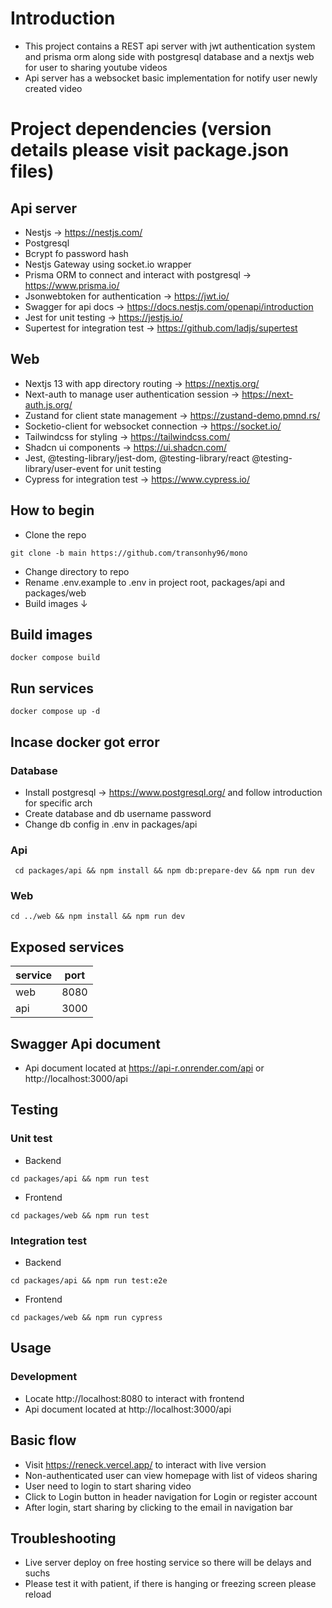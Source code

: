 # Introduction

- This project contains a REST api server with jwt authentication system and
  prisma orm along side with postgresql database and a nextjs web for user to sharing
  youtube videos
- Api server has a websocket basic implementation for notify user newly created
  video

# Project dependencies (version details please visit package.json files)

## Api server

- Nestjs -> https://nestjs.com/
- Postgresql
- Bcrypt fo password hash
- Nestjs Gateway using socket.io wrapper
- Prisma ORM to connect and interact with postgresql -> https://www.prisma.io/
- Jsonwebtoken for authentication -> https://jwt.io/
- Swagger for api docs -> https://docs.nestjs.com/openapi/introduction
- Jest for unit testing -> https://jestjs.io/
- Supertest for integration test -> https://github.com/ladjs/supertest

## Web

- Nextjs 13 with app directory routing -> https://nextjs.org/
- Next-auth to manage user authentication session -> https://next-auth.js.org/
- Zustand for client state management -> https://zustand-demo.pmnd.rs/
- Socketio-client for websocket connection -> https://socket.io/
- Tailwindcss for styling -> https://tailwindcss.com/
- Shadcn ui components -> https://ui.shadcn.com/
- Jest, @testing-library/jest-dom, @testing-library/react
  @testing-library/user-event for unit testing
- Cypress for integration test -> https://www.cypress.io/

## How to begin

- Clone the repo

```shell
git clone -b main https://github.com/transonhy96/mono

```

- Change directory to repo
- Rename .env.example to .env in project root, packages/api and packages/web
- Build images &#8595;

## Build images

```shell
docker compose build
```

## Run services

```shell
docker compose up -d
```

## Incase docker got error

### Database

- Install postgresql -> https://www.postgresql.org/ and follow introduction for specific arch
- Create database and db username password
- Change db config in .env in packages/api

### Api

```shell
 cd packages/api && npm install && npm db:prepare-dev && npm run dev
```

### Web

```shell
cd ../web && npm install && npm run dev

```

## Exposed services

| service | port |
| ------- | ---- |
| web     | 8080 |
| api     | 3000 |

## Swagger Api document

- Api document located at https://api-r.onrender.com/api or http://localhost:3000/api

## Testing
### Unit test
- Backend
```shell
cd packages/api && npm run test
```
- Frontend
```shell
cd packages/web && npm run test
```
### Integration test

- Backend
```shell
cd packages/api && npm run test:e2e
```
- Frontend
```shell
cd packages/web && npm run cypress
```

## Usage

### Development

- Locate http://localhost:8080 to interact with frontend
- Api document located at http://localhost:3000/api

## Basic flow

- Visit https://reneck.vercel.app/ to interact with live version
- Non-authenticated user can view homepage with list of videos sharing
- User need to login to start sharing video
- Click to Login button in header navigation for Login or register account
- After login, start sharing by clicking to the email in navigation bar

## Troubleshooting

- Live server deploy on free hosting service so there will be delays and suchs
- Please test it with patient, if there is hanging or freezing screen please reload
